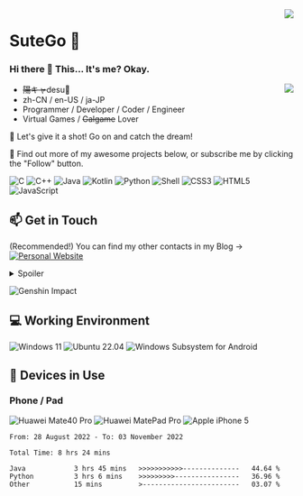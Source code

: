 <img align="right" src="https://github-readme-stats.vercel.app/api?username=G0m1b4ko&show_icons=true&hide_border=true&icon_color=000&title_color=000&include_all_commits_disable=false&custom_title=Meow~&count_private=true">

# SuteGo 🔭

### Hi there 👋 This... It's me? Okay.

<img align="right" src="https://github-readme-stats.vercel.app/api/top-langs?username=G0m1b4ko&hide_border=true&title_color=000&layout=compact">

- ~~陽キャ~~desu🥺 
- zh-CN / en-US / ja-JP
- Programmer / Developer / Coder / Engineer
- Virtual Games / ~~Galgame~~ Lover

💖 Let's give it a shot! Go on and catch the dream!

🤔 Find out more of my awesome projects below, or subscribe me by clicking the "Follow" button.

![C](https://img.shields.io/badge/-C-a8b9cc?style=flat-square&logo=C&logoColor=fff)
![C++](https://img.shields.io/badge/-C%2b%2b-00599c?style=flat-square&logo=C%2b%2b&logoColor=fff)
![Java](https://img.shields.io/badge/-Java-f80000?style=flat-square&logo=oracle&logoColor=fff)
![Kotlin](https://img.shields.io/badge/-Kotlin-7f52ff?style=flat-square&logo=kotlin&logoColor=fff)
![Python](https://img.shields.io/badge/-Python-3776ab?style=flat-square&logo=python&logoColor=fff)
![Shell](https://img.shields.io/badge/-Shell-4eaa25?style=flat-square&logo=gnu%20bash&logoColor=fff)
![CSS3](https://img.shields.io/badge/-CSS3-1572b6?style=flat-square&logo=CSS3&labelColor=1572b6)
![HTML5](https://img.shields.io/badge/-HTML5-e34f26?style=flat-square&logo=HTML5&logoColor=fff)
![JavaScript](https://img.shields.io/badge/-JavaScript-f7df1e?style=flat-square&logo=JavaScript&labelColor=f7df1e&logoColor=000)

## 📫 Get in Touch

(Recommended!) You can find my other contacts in my Blog -> [![Personal Website](https://img.shields.io/badge/-Dadakko-ff6550?style=flat-square&logo=AddThis&logoColor=white&labelColor=ff6550)](https://dadakko.ink/)
<details>
<summary>Spoiler</summary>
 
[![Twitter](https://img.shields.io/twitter/follow/InKy4n?color=1ca0f1&label=%40InKy4n&logo=twitter&logoColor=white&style=flat-square&labelColor=1ca0f1)](https://twitter.com/InKy4n)
[![BiliBili](https://img.shields.io/badge/-だだっこ-00a1d6?style=flat-square&logo=bilibili&logoColor=fff)](https://space.bilibili.com/554582915)
[![Steam](https://img.shields.io/badge/-dadakko-000000?style=flat-square&logo=steam&logoColor=white&labelColor=000000)](https://steamcommunity.com/id/dadakko)
[![E-Mail](https://img.shields.io/badge/-1nKy4@dadakko.ink-168de2?style=flat-square&logo=mail.ru&logoColor=white&labelColor=168de2)](mailto:1nKy4_at_dadakko.ink)
</details>

![Genshin Impact](https://genshin-card.getloli.com/1/299682953.png)

## 💻 Working Environment

![Windows 11](https://img.shields.io/badge/Windows%2011-00adef?style=flat-square&logo=windows&logoColor=ffffff)
![Ubuntu 22.04](https://img.shields.io/badge/Ubuntu%2022.04-dd4814?style=flat-square&logo=ubuntu&logoColor=ffffff)
![Windows Subsystem for Android](https://img.shields.io/badge/Windows%20Subsystem%20for%20Android-3ddc84?style=flat-square&logo=android&logoColor=ffffff)

## 📱 Devices in Use

### Phone / Pad

![Huawei Mate40 Pro](https://img.shields.io/badge/Huawei%20Mate40%20Pro-ff0000?style=flat-square&logo=huawei&logoColor=ffffff)
![Huawei MatePad Pro](https://img.shields.io/badge/Huawei%20MatePad%20Pro-ff0000?style=flat-square&logo=huawei&logoColor=ffffff)
![Apple iPhone 5](https://img.shields.io/badge/Apple%20iPhone%205-a2aaad?style=flat-square&logo=apple&logoColor=ffffff)


<!--START_SECTION:waka-->

```text
From: 28 August 2022 - To: 03 November 2022

Total Time: 8 hrs 24 mins

Java            3 hrs 45 mins   >>>>>>>>>>>--------------   44.64 %
Python          3 hrs 6 mins    >>>>>>>>>----------------   36.96 %
Other           15 mins         >------------------------   03.07 %
```

<!--END_SECTION:waka-->
